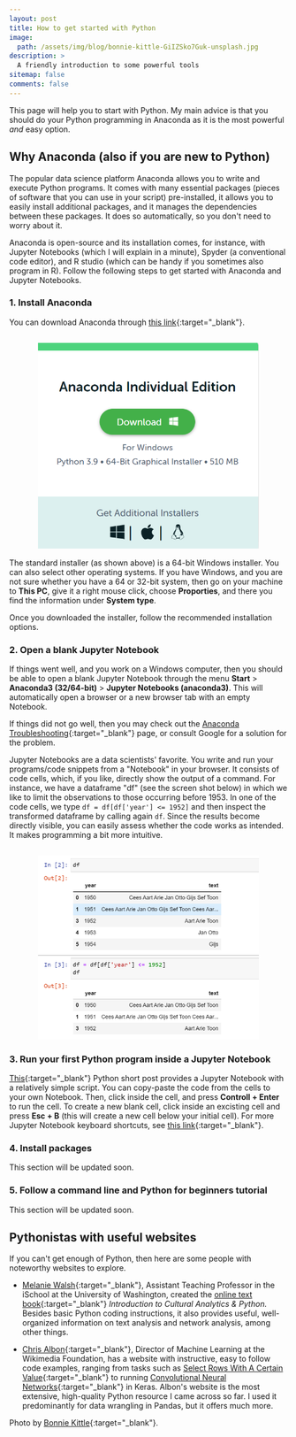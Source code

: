```yaml
---
layout: post
title: How to get started with Python
image:
  path: /assets/img/blog/bonnie-kittle-GiIZSko7Guk-unsplash.jpg
description: >
  A friendly introduction to some powerful tools
sitemap: false
comments: false
---
```


This page will help you to start with Python. My main advice is that you should do your Python programming in Anaconda as it is the most powerful _and_ easy option.


## Why Anaconda (also if you are new to Python)

The popular data science platform Anaconda allows you to write and execute Python programs. It comes with many essential packages (pieces of software that you can use in your script) pre-installed, it allows you to easily install additional packages, and it manages the dependencies between these packages. It does so automatically, so you don't need to worry about it.

Anaconda is open-source and its installation comes, for instance, with Jupyter Notebooks (which I will explain in a minute), Spyder (a conventional code editor), and R studio (which can be handy if you sometimes also program in R). Follow the following steps to get started with Anaconda and Jupyter Notebooks.


### 1. Install Anaconda

You can download Anaconda through [this link](https://www.anaconda.com/products/individual/){:target="_blank"}.

<p align="center">
<img src="/assets/img/blog/installer.png" alt="installer" width="400" style="padding-top: 15px;"/>
</p>

The standard installer (as shown above) is a 64-bit Windows installer. You can also select other operating systems. If you have Windows, and you are not sure whether you have a 64 or 32-bit system, then go on your machine to **This PC**, give it a right mouse click, choose **Proporties**, and there you find the information under **System type**.

Once you downloaded the installer, follow the recommended installation options.


### 2. Open a blank Jupyter Notebook

If things went well, and you work on a Windows computer, then you should be able to open a blank Jupyter Notebook through the menu **Start** > **Anaconda3 (32/64-bit)** > **Jupyter Notebooks (anaconda3)**. This will automatically open a browser or a new browser tab with an empty Notebook.

If things did not go well, then you may check out the [Anaconda Troubleshooting](https://docs.anaconda.com/anaconda/user-guide/troubleshooting/){:target="_blank"} page, or consult Google for a solution for the problem.

Jupyter Notebooks are a data scientists' favorite. You write and run your programs/code snippets from a "Notebook" in your browser. It consists of code cells, which, if you like, directly show the output of a command. For instance, we have a dataframe "df" (see the screen shot below) in which we like to limit the observations to those occurring before 1953. In one of the code cells, we type ```df = df[df['year'] <= 1952]``` and then inspect the transformed dataframe by calling again ```df```. Since the results become directly visible, you can easily assess whether the code works as intended. It makes programming a bit more intuitive.

<p align="center">
<img src="/assets/img/blog/Screenshot_1.png" alt="jupyter" width="400" style="padding-top: 15px;"/>
</p>

### 3. Run your first Python program inside a Jupyter Notebook

[This](https://renswilderom.github.io/blog/python_shorts/2021-11-19-Word_counts/){:target="_blank"} Python short post provides a Jupyter Notebook with a relatively simple script. You can copy-paste the code from the cells to your own Notebook. Then, click inside the cell, and press **Controll + Enter** to run the cell. To create a new blank cell, click inside an excisting cell and press **Esc + B** (this will create a new cell below your initial cell). For more Jupyter Notebook keyboard shortcuts, see [this link](https://towardsdatascience.com/jypyter-notebook-shortcuts-bf0101a98330){:target="_blank"}.


### 4. Install packages

This section will be updated soon.


### 5. Follow a command line and Python for beginners tutorial

This section will be updated soon.


## Pythonistas with useful websites

If you can't get enough of Python, then here are some people with noteworthy websites to explore.

* [Melanie Walsh](https://melaniewalsh.org/){:target="_blank"}, Assistant Teaching Professor in the iSchool at the University of Washington, created the [online text book](https://melaniewalsh.github.io/Intro-Cultural-Analytics/welcome.html){:target="_blank"} _Introduction to Cultural Analytics & Python._ Besides basic Python coding instructions, it also provides useful, well-organized information on text analysis and network analysis, among other things.  

* [Chris Albon](https://chrisalbon.com/){:target="_blank"}, Director of Machine Learning at the Wikimedia Foundation, has a website with instructive, easy to follow code examples, ranging from tasks such as [Select Rows With A Certain Value](https://chrisalbon.com/code/python/data_wrangling/pandas_select_rows_containing_values/){:target="_blank"} to running [Convolutional Neural Networks](https://chrisalbon.com/code/deep_learning/keras/convolutional_neural_network/){:target="_blank"} in Keras. Albon's website is the most extensive, high-quality Python resource I came across so far. I used it predominantly for data wrangling in Pandas, but it offers much more.  

<!-- Programming Historian (team of Pythonistas who keep each other sharp through peer-review processes). Lots of explaining (also little details that beginners may not know). Aimed at the Humanities (and in my view also highly suitable for social scientists)

Package documentation (some packages provide excellent documentation on how to use them, so also visit their sites).

Libaries for machine learning in Python
Scikit-learn (the one I am using)
Keras
Flair (by Zalando)
Tensorflow
Pytorch
Also see: https://research.zalando.com/post/tempflow/ -->
Photo by [Bonnie Kittle](https://unsplash.com/@bonniekdesign){:target="_blank"}.
